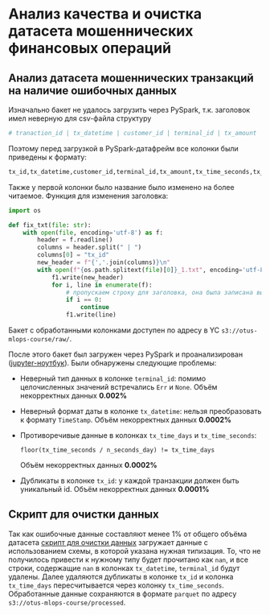 # Анализ качества и очистка датасета мошеннических финансовых операций

## Анализ датасета мошеннических транзакций на наличие ошибочных данных

Изначально бакет не удалось загрузить через PySpark, т.к. заголовок имел неверную для csv-файла структуру

```bash
# tranaction_id | tx_datetime | customer_id | terminal_id | tx_amount | tx_time_seconds | tx_time_days | tx_fraud | tx_fraud_scenario
```

Поэтому перед загрузкой в PySpark-датафрейм все колонки были приведены к формату:

```bash
tx_id,tx_datetime,customer_id,terminal_id,tx_amount,tx_time_seconds,tx_time_days,tx_fraud,tx_fraud_scenario
```

Также у первой колонки было название было изменено на более читаемое. Функция для изменения заголовка:

```python
import os

def fix_txt(file: str):
    with open(file, encoding='utf-8') as f:
        header = f.readline()
        columns = header.split(" | ")
        columns[0] = "tx_id"
        new_header = f"{','.join(columns)}\n"
        with open(f"{os.path.splitext(file)[0]}_1.txt", encoding='utf-8', mode="w") as f1:
            f1.write(new_header)
            for i, line in enumerate(f):
                # пропускаем строку для заголовка, она была записана выше в др. формате
                if i == 0:
                    continue
                f1.write(line)
```

Бакет с обработанными колонками доступен по адресу в YC `s3://otus-mlops-course/raw/`.

После этого бакет был загружен через PySpark и проанализирован ([jupyter-ноутбук](data_preproc.ipynb)). Были обнаружены следующие проблемы:

* Неверный тип данных в колонке `terminal_id`: помимо целочисленных значений встречались `Err` и `None`. Объём некорректных данных **0.002%**
* Неверный формат даты в колонке `tx_datetime`: нельзя преобразовать к формату `TimeStamp`. Объём некорректных данных **0.0002%**
* Противоречивые данные в колонках `tx_time_days` и `tx_time_seconds`:

    ```
    floor(tx_time_seconds / n_seconds_day) != tx_time_days
    ```
    Объём некорректных данных **0.0002%**

* Дубликаты в колонке `tx_id`: у каждой транзакции должен быть уникальный id. Объём некорректных данных **0.0001%**

## Скрипт для очистки данных

Так как ошибочные данные составляют менее 1% от общего объёма датасета [скрипт для очистки данных](preproc.py) загружает данные с использованием схемы, в которой указана нужная типизация. То, что не получилось привести к нужному типу будет прочитано как `nan`, и все строки, содержащие `nan` в колонках `tx_datetime`, `terminal_id` будут удалены. Далее удаляются дубликаты в колонке `tx_id` и колонка `tx_time_days` пересчитывается через колонку `tx_time_seconds`. Обработанные данные сохраняются в формате `parquet` по адреcу `s3://otus-mlops-course/processed`.
